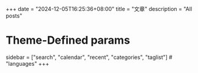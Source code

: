 +++
date = "2024-12-05T16:25:36+08:00"
title = "文章"
description = "All posts"
# Theme-Defined params
sidebar = ["search", "calendar", "recent", "categories", "taglist"]  # "languages"
+++

